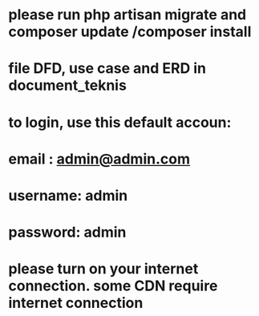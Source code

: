 # please run php artisan migrate and composer update /composer install

# file DFD, use case and ERD in document_teknis

# to login, use this default accoun:

# email : admin@admin.com

# username: admin

# password: admin

# please turn on your internet connection. some CDN require internet connection
